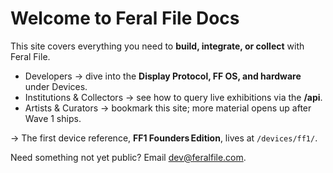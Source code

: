# Welcome to Feral File Docs

This site covers everything you need to **build, integrate, or collect** with Feral File.

* Developers → dive into the **Display Protocol, FF OS, and hardware** under Devices.
* Institutions & Collectors → see how to query live exhibitions via the **/api**.
* Artists & Curators → bookmark this site; more material opens up after Wave 1 ships.

→ The first device reference, **FF1 Founders Edition**, lives at `/devices/ff1/`.

Need something not yet public? Email dev@feralfile.com.
